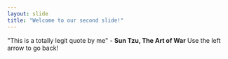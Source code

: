 ```yaml
---
layout: slide
title: "Welcome to our second slide!"
---
```

"This is a totally legit quote by me" - **Sun Tzu, The Art of War**
Use the left arrow to go back!